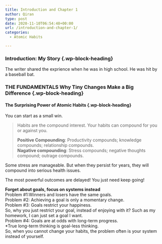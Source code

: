```yaml
---
title: Introduction and Chapter 1
author: Qiran
type: post
date: 2020-11-10T06:54:48+00:00
url: /introduction-and-chapter-1/
categories:
  - Atomic Habits

---
```

### Introduction: My Story {.wp-block-heading}

The writer shared the exprience when he was in high school. He was hit by a baseball bat.

### THE FUNDAMENTALS Why Tiny Changes Make a Big Difference {.wp-block-heading}

#### The Surprising Power of Atomic Habits {.wp-block-heading}

You can start as a small win.

<blockquote class="wp-block-quote is-layout-flow wp-block-quote-is-layout-flow">
  <p>
    Habits are the compound interest. Your habits can compound for you or against you.
  </p>
  
  <p>
    <strong>Positive Compounding</strong>: Productivity compounds; knowledge compounds; relationship compounds.<br /><strong>Nagative compounding</strong>: Stress compounds; negative thoughts compound; outrage compounds.
  </p>
</blockquote>

Some stress are manageable. But when they persist for years, they will compound into serious health issues.

The most powerful outcomes are delayed! You just need keep going!

**Forget about goals, focus on systems instead**  
Problem #1:Winners and losers have the same goals.  
Problem #2: Achieving a goal is only a momentary change.  
Problem #3: Goals restrict your happiness.  
So, why you just restrict your goal, instead of enjoying with it? Such as my homework, I can just set a goal I want.  
Problem #4: Goals are at odds with long-term progress.  
*True long-term thinking is goal-less thinking.  
So, when you cannot change your habits, the problem often is your system instead of yourself.